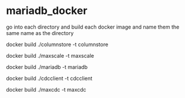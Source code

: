 # mariadb_docker

go into each directory and build each docker image and name them the same name as the directory



docker build ./columnstore -t columnstore

docker build ./maxscale -t maxscale

docker build ./mariadb -t mariadb

docker build ./cdcclient -t cdcclient

docker build ./maxcdc -t maxcdc
